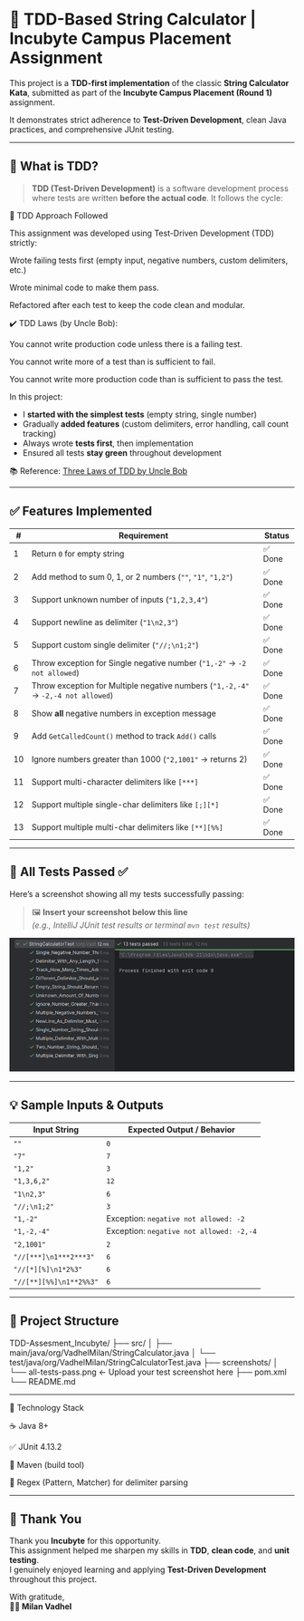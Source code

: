 # 🧪 TDD-Based String Calculator | Incubyte Campus Placement Assignment

This project is a **TDD-first implementation** of the classic **String Calculator Kata**, submitted as part of the **Incubyte Campus Placement (Round 1)** assignment.

It demonstrates strict adherence to **Test-Driven Development**, clean Java practices, and comprehensive JUnit testing.

---

## 📌 What is TDD?

> **TDD (Test-Driven Development)** is a software development process where tests are written **before the actual code**. It follows the cycle:


📜 TDD Approach Followed

This assignment was developed using Test-Driven Development (TDD) strictly:

Wrote failing tests first (empty input, negative numbers, custom delimiters, etc.)

Wrote minimal code to make them pass.

Refactored after each test to keep the code clean and modular.

✔️ TDD Laws (by Uncle Bob):

You cannot write production code unless there is a failing test.

You cannot write more of a test than is sufficient to fail.

You cannot write more production code than is sufficient to pass the test.


In this project:
- I **started with the simplest tests** (empty string, single number)
- Gradually **added features** (custom delimiters, error handling, call count tracking)
- Always wrote **tests first**, then implementation
- Ensured all tests **stay green** throughout development

📚 Reference: [Three Laws of TDD by Uncle Bob](https://blog.cleancoder.com/uncle-bob/2014/12/17/TheCyclesOfTDD.html)

---
## ✅ Features Implemented

| #  | Requirement                                                                         | Status |
|----|-------------------------------------------------------------------------------------|--------|
| 1  |Return `0` for empty string                                                           | ✅ Done |
| 2  | Add method to sum 0, 1, or 2 numbers (`""`, `"1"`, `"1,2"`)                          | ✅ Done |
| 3  | Support unknown number of inputs (`"1,2,3,4"`)                                       | ✅ Done |
| 4  | Support newline as delimiter (`"1\n2,3"`)                                            | ✅ Done |
| 5  | Support custom single delimiter (`"//;\n1;2"`)                                       | ✅ Done |
| 6  | Throw exception for Single negative number (`"1,-2"` → `-2 not allowed`)             | ✅ Done |
| 7  | Throw exception for Multiple negative numbers (`"1,-2,-4"` → `-2,-4 not allowed`)    | ✅ Done |
| 8 | Show **all** negative numbers in exception message                                    | ✅ Done |
| 9  | Add `GetCalledCount()` method to track `Add()` calls                                  | ✅ Done |
| 10  | Ignore numbers greater than 1000 (`"2,1001"` → returns 2)                             | ✅ Done |
| 11 | Support multi-character delimiters like `[***]`                                       | ✅ Done |
| 12 | Support multiple single-char delimiters like `[;][*]`                                 | ✅ Done |
| 13 | Support multiple multi-char delimiters like `[**][%%]`                                | ✅ Done |

---

## 🧪 All Tests Passed ✅

Here’s a screenshot showing all my tests successfully passing:

> 🖼️ **Insert your screenshot below this line**  
> *(e.g., IntelliJ JUnit test results or terminal `mvn test` results)*

![All Tests Passing](screenshots/all-tests-pass.png)

---

## 💡 Sample Inputs & Outputs

| Input String                          | Expected Output / Behavior                |
|--------------------------------------|-------------------------------------------|
| `""`                                 | `0`                                       |
| `"7"`                                | `7`                                       |
| `"1,2"`                              | `3`                                       |
|`"1,3,6,2"`                           | `12`                                      | 
| `"1\n2,3"`                           | `6`                                       |
| `"//;\n1;2"`                         | `3`                                       |
|`"1,-2"`                              | Exception: `negative not allowed: -2`     |
|`"1,-2,-4"`                           | Exception: `negative not allowed: -2,-4`  |
| `"2,1001"`                           | `2`                                       |
| `"//[***]\n1***2***3"`               | `6`                                       |
| `"//[*][%]\n1*2%3"`                  | `6`                                       |
| `"//[**][%%]\n1**2%%3"`              | `6`                                       |


---

## 📂 Project Structure

TDD-Assesment_Incubyte/
├── src/
│ ├── main/java/org/VadhelMilan/StringCalculator.java
│ └── test/java/org/VadhelMilan/StringCalculatorTest.java
├── screenshots/
│ └── all-tests-pass.png ← Upload your test screenshot here
├── pom.xml
└── README.md

---

🧱 Technology Stack

☕ Java 8+

✅ JUnit 4.13.2

🧰 Maven (build tool)

📏 Regex (Pattern, Matcher) for delimiter parsing



---

## 🙏 Thank You

Thank you **Incubyte** for this opportunity.  
This assignment helped me sharpen my skills in **TDD**, **clean code**, and **unit testing**.  
I genuinely enjoyed learning and applying **Test-Driven Development** throughout this project.


With gratitude,  
**👨‍💻 Milan Vadhel**  

